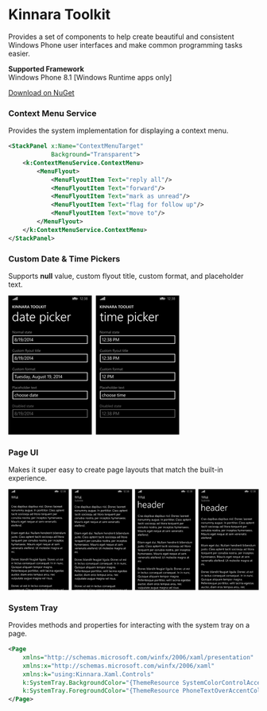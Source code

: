 # Kinnara Toolkit

Provides a set of components to help create beautiful and consistent Windows Phone user interfaces and make common programming tasks easier.

**Supported Framework**  
Windows Phone 8.1 [Windows Runtime apps only]

<a href="https://www.nuget.org/packages/Kinnara.Toolkit/" target="_blank">Download on NuGet</a>

### Context Menu Service
Provides the system implementation for displaying a context menu.

```XML
<StackPanel x:Name="ContextMenuTarget"
            Background="Transparent">
    <k:ContextMenuService.ContextMenu>
        <MenuFlyout>
            <MenuFlyoutItem Text="reply all"/>
            <MenuFlyoutItem Text="forward"/>
            <MenuFlyoutItem Text="mark as unread"/>
            <MenuFlyoutItem Text="flag for follow up"/>
            <MenuFlyoutItem Text="move to"/>
        </MenuFlyout>
    </k:ContextMenuService.ContextMenu>
</StackPanel>
```

### Custom Date & Time Pickers
Supports **null** value, custom flyout title, custom format, and placeholder text.

![Custom Date & Time Pickers](https://raw.githubusercontent.com/Kinnara/Media/master/KinnaraToolkit/CustomDateTimePickers.png)

### Page UI
Makes it super easy to create page layouts that match the built-in experience.

![Page UI](https://raw.githubusercontent.com/Kinnara/Media/master/KinnaraToolkit/PageUI.Gallery.png)

### System Tray
Provides methods and properties for interacting with the system tray on a page.

```XML
<Page
    xmlns="http://schemas.microsoft.com/winfx/2006/xaml/presentation"
    xmlns:x="http://schemas.microsoft.com/winfx/2006/xaml"
    xmlns:k="using:Kinnara.Xaml.Controls"
    k:SystemTray.BackgroundColor="{ThemeResource SystemColorControlAccentColor}"
    k:SystemTray.ForegroundColor="{ThemeResource PhoneTextOverAccentColor}">
</Page>
```
